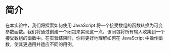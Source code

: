 # 简介

在本实验中，我们将探索如何使用 JavaScript 将一个接受数组的函数转换为可变参数函数。我们将通过创建一个闭包来实现这一点，该闭包将所有输入收集到一个接受数组的函数中。在实验结束时，你将更好地理解如何在 JavaScript 中操作函数，使其更通用并适应不同的用例。
